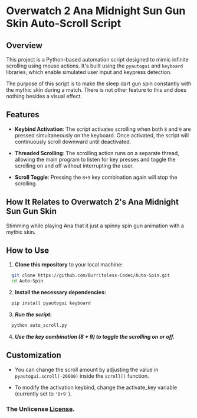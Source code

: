 # Overwatch 2 Ana Midnight Sun Gun Skin Auto-Scroll Script
## Overview
This project is a Python-based automation script designed to mimic infinite scrolling using mouse actions. It's built using the ```pyautogui``` and ```keyboard``` libraries, which enable simulated user input and keypress detection.

The purpose of this script is to make the sleep dart gun spin constantly with the mythic skin during a match. There is not other feature to this and does nothing besides a visual effect.

## Features

- **Keybind Activation**: The script activates scrolling when both `8` and `9` are pressed simultaneously on the keyboard. Once activated, the script will continuously scroll downward until deactivated.
  
- **Threaded Scrolling**: The scrolling action runs on a separate thread, allowing the main program to listen for key presses and toggle the scrolling on and off without interrupting the user.

- **Scroll Toggle**: Pressing the `8+9` key combination again will stop the scrolling.


## How It Relates to Overwatch 2's Ana Midnight Sun Gun Skin

Stimming while playing Ana that it just a spinny spin gun animation with a mythic skin.

## How to Use

1. **Clone this repository** to your local machine:
 ```bash
   git clone https://github.com/Burritoless-Codec/Auto-Spin.git
   cd Auto-Spin
```

2. **Install the necessary dependencies:**

```bash
  pip install pyautogui keyboard
```

3. ***Run the script:***

```bash
  python auto_scroll.py
```
4. ***Use the key combination (8 + 9) to toggle the scrolling on or off.***

## Customization
+ You can change the scroll amount by adjusting the value in `pyautogui.scroll(-20000)` inside the `scroll()` function.

+ To modify the activation keybind, change the activate_key variable (currently set to `'8+9'`).

### The Unlicense [License](LICENSE).

